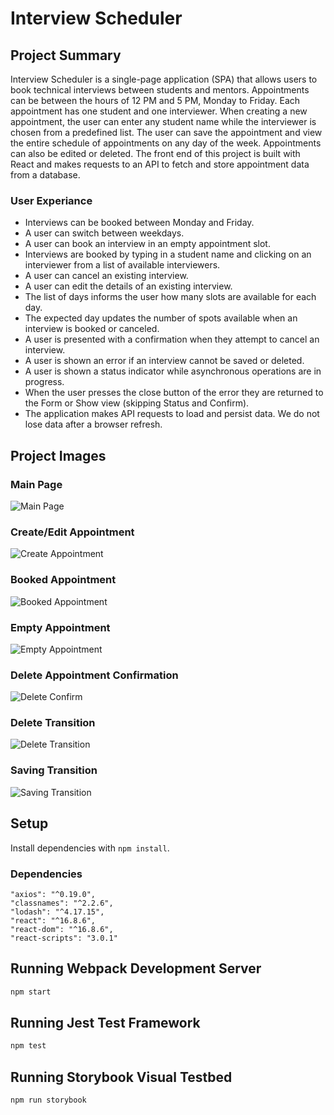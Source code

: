 # Interview Scheduler

## Project Summary

Interview Scheduler is a single-page application (SPA) that allows users to book technical interviews between students and mentors. Appointments can be between the hours of 12 PM and 5 PM, Monday to Friday. Each appointment has one student and one interviewer. When creating a new appointment, the user can enter any student name while the interviewer is chosen from a predefined list. The user can save the appointment and view the entire schedule of appointments on any day of the week. Appointments can also be edited or deleted. The front end of this project is built with React and makes requests to an API to fetch and store appointment data from a database.

### User Experiance
- Interviews can be booked between Monday and Friday.
- A user can switch between weekdays.
- A user can book an interview in an empty appointment slot.
- Interviews are booked by typing in a student name and clicking on an interviewer from a list of available interviewers.
- A user can cancel an existing interview.
- A user can edit the details of an existing interview.
- The list of days informs the user how many slots are available for each day.
- The expected day updates the number of spots available when an interview is booked or canceled.
- A user is presented with a confirmation when they attempt to cancel an interview.
- A user is shown an error if an interview cannot be saved or deleted.
- A user is shown a status indicator while asynchronous operations are in progress.
- When the user presses the close button of the error they are returned to the Form or Show view (skipping Status and Confirm).
- The application makes API requests to load and persist data. We do not lose data after a browser refresh.

## Project Images


### Main Page
![Main Page](https://user-images.githubusercontent.com/80222250/144094594-abfc858f-0c51-424d-aa53-9bbd9f70eac8.png)

### Create/Edit Appointment
![Create Appointment](https://user-images.githubusercontent.com/80222250/144094857-c870f5ce-bf34-40e3-9528-b98429aca992.png)

### Booked Appointment
![Booked Appointment](https://user-images.githubusercontent.com/80222250/144094908-39d8f7bd-31fb-4ee7-9ca2-66a977c33667.png)

### Empty Appointment
![Empty Appointment](https://user-images.githubusercontent.com/80222250/144094622-1959f839-42aa-42de-844f-39f525bf3752.png)

### Delete Appointment Confirmation
![Delete Confirm](https://user-images.githubusercontent.com/80222250/144094651-f69c0a04-55d1-445f-97ac-51289d1d093d.png)

### Delete Transition 
![Delete Transition](https://user-images.githubusercontent.com/80222250/144094662-672b1ae1-9133-491b-9116-dbc6cc6bd84b.png)

### Saving Transition 
![Saving Transition](https://user-images.githubusercontent.com/80222250/144094709-0de26022-efd3-418f-b383-84cb042fa0ea.png)


## Setup

Install dependencies with `npm install`.

### Dependencies
    "axios": "^0.19.0",
    "classnames": "^2.2.6",
    "lodash": "^4.17.15",
    "react": "^16.8.6",
    "react-dom": "^16.8.6",
    "react-scripts": "3.0.1"

## Running Webpack Development Server

```sh
npm start
```

## Running Jest Test Framework

```sh
npm test
```

## Running Storybook Visual Testbed

```sh
npm run storybook
```
